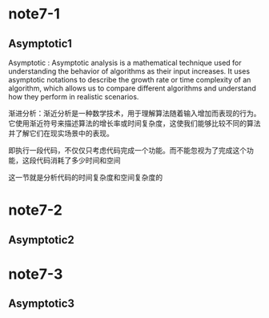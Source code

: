 # note7-1
## Asymptotic1
Asymptotic : Asymptotic analysis is a mathematical technique used for understanding the behavior of algorithms as their input increases. It uses asymptotic notations to describe the growth rate or time complexity of an algorithm, which allows us to compare different algorithms and understand how they perform in realistic scenarios.

渐进分析：渐近分析是一种数学技术，用于理解算法随着输入增加而表现的行为。它使用渐近符号来描述算法的增长率或时间复杂度，这使我们能够比较不同的算法并了解它们在现实场景中的表现。

即执行一段代码，不仅仅只考虑代码完成一个功能。而不能忽视为了完成这个功能，这段代码消耗了多少时间和空间

这一节就是分析代码的时间复杂度和空间复杂度的


# note7-2
## Asymptotic2

# note7-3

## Asymptotic3